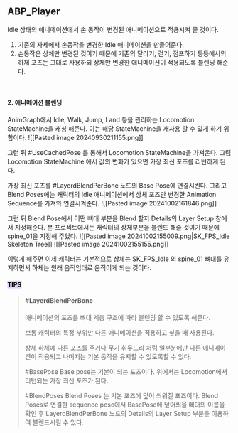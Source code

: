<br>

## ABP_Player 

Idle 상태의 애니메이션에서 손 동작이 변경된 애니메이션으로 적용시켜 줄 것이다.
1. 기존의 자세에서 손동작을 변경한 Idle 애니메이션을 만들어준다.
2. 손동작은 상체만 변경된 것이기 때문에 기존의 달리기, 걷기, 점프하기 등등에서의 하체 포즈는 그대로 사용하되 상체만 변경한 애니메이션이 적용되도록 블렌딩 해준다.

<br>

#### 2. 애니메이션 블렌딩
AnimGraph에서 Idle, Walk, Jump, Land 등을 관리하는 Locomotion StateMachine을 캐싱 해준다. 이는 해당 StateMachine을 재사용 할 수 있게 하기 위함이다.
![[Pasted image 20240930211155.png]]

그런 뒤 #UseCachedPose 를 통해서 Locomotion StateMachine을 가져온다. 그럼 Locomotion StateMachine 에서 값의 변화가 있으면 가장 최신 포즈를 리턴하게 된다.

가장 최신 포즈를 #LayerdBlendPerBone 노드의 Base Pose에 연결시킨다. 그리고 Blend Poses에는 캐릭터의 Idle 애니메이션에서 상체 포즈만 변경한 Animation Sequence를 가져와 연결시켜준다.
![[Pasted image 20241002161846.png]]

그런 뒤 Blend Pose에서 어떤 뼈대 부분을 Blend 할지 Details의 Layer Setup 창에서 지정해준다. 본 프로젝트에서는 캐릭터의 상체부분을  블렌드 해줄 것이기 때문에 spine_01을 지정해 주었다.
![[Pasted image 20241002155009.png|SK_FPS_Idle Skeleton Tree]]
![[Pasted image 20241002155155.png]]

이렇게 해주면 이제 캐릭터는 기본적으로 상체는 SK_FPS_Idle 의 spine_01 뼈대를 유지하면서 하체는 원래 움직임대로 움직이게 되는 것이다.

 #### <mark style="background: #D2B3FFA6;">TIPS </mark>
> #### #LayerdBlendPerBone
> 애니메이션의 포즈를 뼈대 계층 구조에 따라 블렌딩 할 수 있도록 해준다.
> 
> 보통 캐릭터의 특정 부위만 다른 애니메이션을 적용하고 싶을 때 사용된다.
> 
> 상체 하체에 다른 포즈를 주거나 무기 휘두드리 처럼 일부분에만 다른 애니메이션이 적용되고 나머지는 기본 동작을 유지할 수 있도록할 수 있다.
>
> #BasePose 
>Base pose는 기본이 되는 포즈이다. 위에서는 Locomotion에서 리턴되는 가장 최신 포즈가 된다.
>
> #BlendPoses
>Blend Poses 는 기본 포즈에 덮어 씌워질 포즈이다. Blend Poses로 연결한 sequence pose에서 BasePose에 덮어씌울 뼈대의 이름을 확인 후  LayerdBlendPerBone 노드의 Details의 Layer Setup 부분을 이용하여 블렌드시킬 수 있다.
